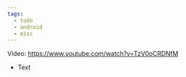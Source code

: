 ```yaml
---
tags:
  - todo
  - android
  - misc
---
```

Video: https://www.youtube.com/watch?v=TzV0oCRDNfM
- Text